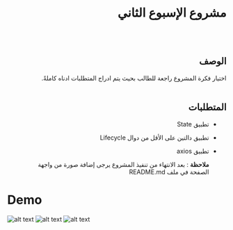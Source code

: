 
<div dir="rtl">
  
 # مشروع الإسبوع الثاني 
  
  <br/>
  <br/>
  
  ## الوصف
اختيار فكرة المشروع راجعة للطالب بحيث يتم ادراج المتطلبات ادناه كاملةً. 
<br>
<br>

##  المتطلبات 
- تطبيق State
- تطبيق دالتين على الأقل من دوال Lifecycle
- تطبيق axios

  
   **ملاحظة** :
  بعد الانتهاء من تنفيذ المشروع يرجى إضافة صورة من واجهة الصفحة في ملف README.md

  </div>
  
# Demo

![alt text](https://github.com/anas-alhmoud/Project02/blob/main/demo1.png?raw=true)
![alt text](https://github.com/anas-alhmoud/Project02/blob/main/demo2.png?raw=true)
![alt text](https://github.com/anas-alhmoud/Project02/blob/main/demo3.png?raw=true)
